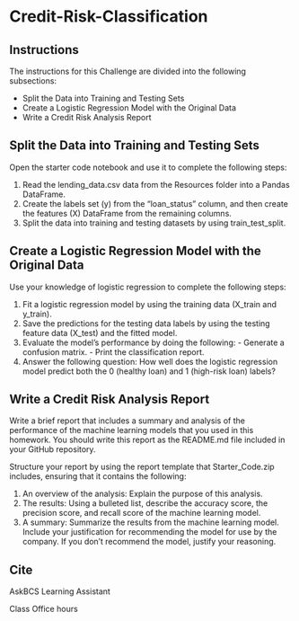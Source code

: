 # Credit-Risk-Classification

## Instructions
The instructions for this Challenge are divided into the following subsections:
  - Split the Data into Training and Testing Sets
  - Create a Logistic Regression Model with the Original Data
  - Write a Credit Risk Analysis Report

## Split the Data into Training and Testing Sets
Open the starter code notebook and use it to complete the following steps:
  1. Read the lending_data.csv data from the Resources folder into a Pandas DataFrame.
  2. Create the labels set (y) from the “loan_status” column, and then create the features (X) DataFrame from the remaining columns.
  3. Split the data into training and testing datasets by using train_test_split.

## Create a Logistic Regression Model with the Original Data
Use your knowledge of logistic regression to complete the following steps:
  1. Fit a logistic regression model by using the training data (X_train and y_train).
  2. Save the predictions for the testing data labels by using the testing feature data (X_test) and the fitted model.
  3. Evaluate the model’s performance by doing the following:
    - Generate a confusion matrix.
    - Print the classification report.
  4. Answer the following question: How well does the logistic regression model predict both the 0 (healthy loan) and 1 (high-risk loan) labels?

## Write a Credit Risk Analysis Report
Write a brief report that includes a summary and analysis of the performance of the machine learning models that you used in this homework. You should write this report as the README.md file included in your GitHub repository.

Structure your report by using the report template that Starter_Code.zip includes, ensuring that it contains the following:
  1. An overview of the analysis: Explain the purpose of this analysis.
  2. The results: Using a bulleted list, describe the accuracy score, the precision score, and recall score of the machine learning model.
  3. A summary: Summarize the results from the machine learning model. Include your justification for recommending the model for use by the company. If you don’t recommend the model, justify your reasoning.

## Cite 
AskBCS Learning Assistant

Class Office hours
